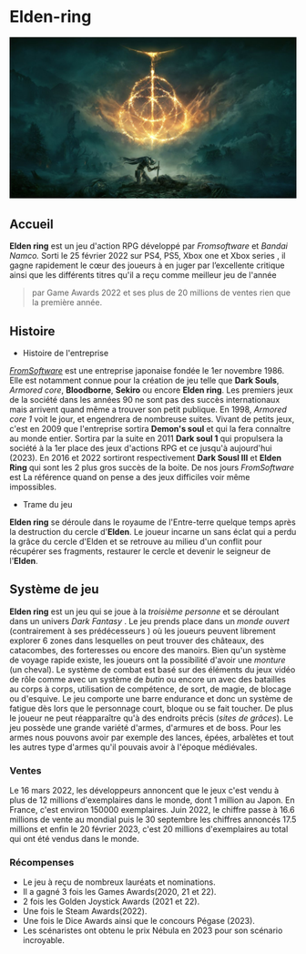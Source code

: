 <h1> Elden-ring</h1>

![](elden-ring-new-header-mobile.jpg)

<h2>Accueil</h2>

**Elden ring** est un jeu d'action RPG développé par *Fromsoftware* et *Bandai Namco.* Sorti le 25 février 2022 sur PS4, PS5, Xbox one et Xbox series ,
il gagne rapidement le cœur des joueurs à en juger par l’excellente critique ainsi que les différents titres qu'il a reçu comme meilleur jeu de l'année

>par Game Awards 2022 et ses plus de 20 millions de ventes rien que la première année.

<h2>Histoire</h2>

- Histoire de l'entreprise

 <a href="https://fr.wikipedia.org/wiki/FromSoftware">*FromSoftware*</a> est une entreprise japonaise fondée le 1er novembre 1986. Elle est notamment connue pour la création de jeu telle que **Dark Souls**,
*Armored core*, **Bloodborne**, **Sekiro** ou encore **Elden ring**. Les premiers jeux de la société dans les années 90 ne sont pas des succès internationaux
mais arrivent quand même a trouver son petit publique. En 1998, *Armored core 1* voit le jour, et engendrera de nombreuse suites. Vivant de petits jeux,
c'est en 2009 que l'entreprise sortira **Demon's soul** et qui la fera connaître au monde entier. Sortira par la suite en 2011 **Dark soul 1** qui propulsera
la société à la 1er place des jeux d'actions RPG et ce jusqu'à aujourd'hui (2023). En 2016 et 2022 sortiront respectivement **Dark Sousl III** et **Elden Ring**
qui sont les 2 plus gros succès de la boite. De nos jours *FromSoftware* est La référence quand on pense a des jeux difficiles voir même impossibles.

- Trame du jeu

**Elden ring** se déroule dans le royaume de l'Entre-terre quelque temps après la destruction du cercle d'**Elden**. Le joueur incarne un sans éclat qui a
perdu la grâce du cercle d'Elden et se retrouve au milieu d'un conflit pour récupérer ses fragments, restaurer le cercle et devenir le seigneur de l'**Elden**.
##
<h2>Système de jeu</h2>

**Elden ring** est un jeu qui se joue à la *troisième personne* et se déroulant dans un univers
*Dark Fantasy* . Le jeu prends place dans un *monde ouvert* (contrairement à ses
prédécesseurs ) où les joueurs peuvent librement explorer 6 zones dans lesquelles on peut
trouver des châteaux, des catacombes, des forteresses ou encore des manoirs.
Bien qu'un système de voyage rapide existe, les joueurs ont la possibilité d'avoir une
*monture* (un cheval). Le système de combat est basé sur des éléments du jeux
vidéo de rôle comme avec un système de *butin* ou encore un avec des batailles au
corps à corps, utilisation de compétence, de sort, de magie, de blocage ou d'esquive.
Le jeu comporte une barre endurance et donc un système de fatigue dès lors que le
personnage court, bloque ou se fait toucher. De plus le joueur ne peut réapparaître
qu'à des endroits précis (*sites de grâces*). Le jeu possède une grande variété d'armes,
d'armures et de boss. Pour les armes nous pouvons avoir par exemple des lances,
épées, arbalètes et tout les autres type d'armes qu'il pouvais avoir à l'époque médiévales.

<h3>Ventes</h3>

Le 16 mars 2022, les développeurs annoncent que le jeux c'est vendu à plus de 12 millions
d'exemplaires dans le monde, dont 1 million au Japon. En France, c'est environ 150000
exemplaires. Juin 2022, le chiffre passe à 16.6 millions de vente au mondial puis
le 30 septembre les chiffres annoncés 17.5 millions et enfin le 20 février 2023, c'est 20
millions d'exemplaires au total qui ont été vendus dans le monde.

<h3>Récompenses</h3>

- Le jeu à reçu de nombreux lauréats et nominations.
- Il a gagné 3 fois les Games Awards(2020, 21 et 22).
- 2 fois les Golden Joystick Awards (2021 et 22).
- Une fois le Steam Awards(2022).
- Une fois le Dice Awards ainsi que le concours Pégase (2023).
- Les scénaristes ont obtenu le prix Nébula en 2023 pour son scénario incroyable.
